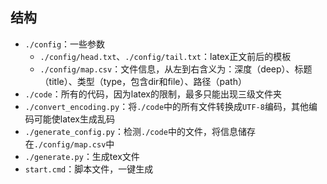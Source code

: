 ## 结构

- `./config`：一些参数
  - `./config/head.txt`、`./config/tail.txt`：latex正文前后的模板
  - `./config/map.csv`：文件信息，从左到右含义为：深度（deep）、标题（title）、类型（type，包含dir和file）、路径（path）
- `./code`：所有的代码，因为latex的限制，最多只能出现三级文件夹
- `./convert_encoding.py`：将`./code`中的所有文件转换成`UTF-8`编码，其他编码可能使latex生成乱码
- `./generate_config.py`：检测`./code`中的文件，将信息储存在`./config/map.csv`中
- `./generate.py`：生成tex文件
- `start.cmd`：脚本文件，一键生成
